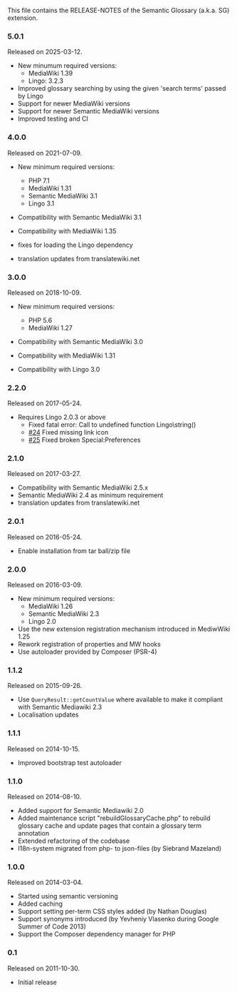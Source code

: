 This file contains the RELEASE-NOTES of the Semantic Glossary (a.k.a. SG) extension.

### 5.0.1

Released on 2025-03-12.

* New minumum required versions:
	* MediaWiki 1.39 
	* Lingo: 3.2.3
* Improved glossary searching by using the given 'search terms' passed by Lingo
* Support for newer MediaWiki versions
* Support for newer Semantic MediaWiki versions
* Improved testing and CI

### 4.0.0

Released on 2021-07-09.

* New minimum required versions:
	* PHP 7.1
	* MediaWiki 1.31
	* Semantic MediaWiki 3.1
	* Lingo 3.1

* Compatibility with Semantic MediaWiki 3.1
* Compatibility with MediaWiki 1.35

* fixes for loading the Lingo dependency
* translation updates from translatewiki.net

### 3.0.0

Released on 2018-10-09.

* New minimum required versions:
	* PHP 5.6
	* MediaWiki 1.27

* Compatibility with Semantic MediaWiki 3.0
* Compatibility with MediaWiki 1.31
* Compatibility with Lingo 3.0

### 2.2.0

Released on 2017-05-24.

* Requires Lingo 2.0.3 or above
	* Fixed fatal error: Call to undefined function Lingo\string()
	* [#24](https://github.com/SemanticMediaWiki/SemanticGlossary/issues/24) Fixed missing link icon
	* [#25](https://github.com/SemanticMediaWiki/SemanticGlossary/issues/25) Fixed broken Special:Preferences

### 2.1.0

Released on 2017-03-27.

* Compatibility with Semantic MediaWiki 2.5.x
* Semantic MediaWiki 2.4 as minimum requirement
* translation updates from translatewiki.net

### 2.0.1

Released on 2016-05-24.

* Enable installation from tar ball/zip file

### 2.0.0

Released on 2016-03-09.

* New minimum required versions:
	* MediaWiki 1.26
	* Semantic MediaWiki 2.3
	* Lingo 2.0
* Use the new extension registration mechanism introduced in MediwWiki 1.25
* Rework registration of properties and MW hooks
* Use autoloader provided by Composer (PSR-4)

### 1.1.2

Released on 2015-09-26.

* Use `QueryResult::getCountValue` where available to make it compliant with Semantic Mediawiki 2.3
* Localisation updates

### 1.1.1

Released on 2014-10-15.

* Improved bootstrap test autoloader

### 1.1.0

Released on 2014-08-10.

* Added support for Semantic Mediawiki 2.0
* Added maintenance script "rebuildGlossaryCache.php" to rebuild glossary cache and update pages that contain a glossary term annotation
* Extended refactoring of the codebase
* I18n-system migrated from php- to json-files (by Siebrand Mazeland)


### 1.0.0

Released on 2014-03-04.

* Started using semantic versioning
* Added caching
* Support setting per-term CSS styles added (by Nathan Douglas)
* Support synonyms introduced (by Yevheniy Vlasenko during Google Summer of Code 2013)
* Support the Composer dependency manager for PHP

### 0.1

Released on 2011-10-30.

* Initial release
